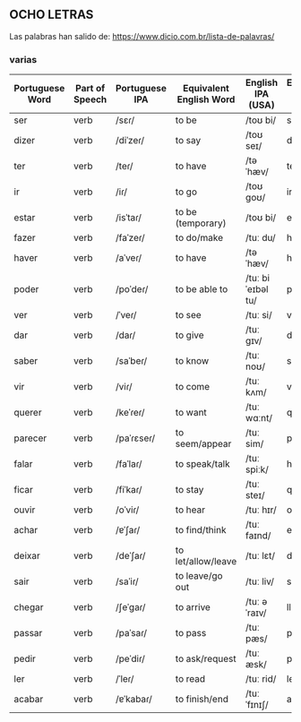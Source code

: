 ## OCHO LETRAS

Las palabras han salido de: https://www.dicio.com.br/lista-de-palavras/



### varias


| Portuguese Word | Part of Speech | Portuguese IPA | Equivalent English Word | English IPA (USA) | Equivalent Spanish Word | Spanish IPA (Latin American) | Word No. |
|-----------------|----------------|----------------|------------------------|-------------------|-------------------------|-----------------------------|----------|
| ser             | verb           | /sɛɾ/          | to be                  | /toʊ bi/         | ser         | /seɾ/      | 2069 |
| dizer           | verb           | /diˈzeɾ/       | to say                 | /toʊ seɪ/        | decir       | /deˈsiɾ/   | 2070 |
| ter             | verb           | /teɾ/          | to have                | /təˈhæv/         | tener    | /teˈneɾ/        | 2068 |
| ir              | verb           | /iɾ/           | to go                  | /toʊ ɡoʊ/        | ir        | /iɾ/       | 2071 |
| estar           | verb           | /isˈtaɾ/       | to be (temporary)      | /toʊ bi/         | estar     | /esˈtaɾ/        | 2072|
| fazer           | verb           | /faˈzeɾ/       | to do/make             | /tuː du/          | hacer       | /aˈseɾ/         | 2066 |
| haver           | verb           | /aˈveɾ/        | to have                | /təˈhæv/         | haber        | /aˈβeɾ/         |          |
| poder           | verb           | /poˈdeɾ/       | to be able to          | /tuː bi ˈeɪbəl tu/| poder     | /poˈdeɾ/                    |          |
| ver             | verb           | /ˈveɾ/         | to see                 | /tuː si/          | ver       | /ˈbeɾ/      |2006|
| dar             | verb           | /daɾ/          | to give                | /tuː ɡɪv/        | dar    | /daɾ/          |          |
| saber           | verb           | /saˈbeɾ/       | to know                | /tuː noʊ/         | saber     | /saˈbeɾ/      |          |
| vir             | verb           | /viɾ/          | to come                | /tuː kʌm/         | venir    | /beˈniɾ/                     |          |
| querer          | verb           | /keˈɾeɾ/       | to want                | /tuː wɑːnt/      | querer    | /keˈɾeɾ/                     |          |
| parecer         | verb           | /paˈɾɛseɾ/     | to seem/appear         | /tuː sim/         | parecer   | /paˈɾeseɾ/                   |          |
| falar           | verb           | /faˈlaɾ/       | to speak/talk          | /tuː spiːk/      | hablar      | /aˈblaɾ/                     |          |
| ficar           | verb           | /fiˈkaɾ/       | to stay                | /tuː steɪ/       | quedarse    | /keˈðaɾse/                   |          |
| ouvir           | verb           | /oˈviɾ/        | to hear                | /tuː hɪr/        | oír      | /oˈiɾ/       |2073|
| achar           | verb           | /ɐˈʃaɾ/        | to find/think          | /tuː faɪnd/      | encontrar    | /enkontɾaɾ/                 |          |
| deixar          | verb           | /deˈʃaɾ/       | to let/allow/leave     | /tuː lɛt/        | dejar      | /deˈxaɾ/                     |          |
| sair            | verb           | /saˈiɾ/        | to leave/go out        | /tuː liv/         | salir      | /saˈliɾ/           |          |
| chegar          | verb           | /ʃeˈɡaɾ/       | to arrive              | /tuː əˈraɪv/     | llegar      | /ʎeˈɣaɾ/                     |          |
| passar          | verb           | /paˈsaɾ/       | to pass                | /tuː pæs/        | pasar      | /paˈsaɾ/                     |          |
| pedir           | verb           | /peˈdiɾ/       | to ask/request         | /tuː æsk/        | pedir     | /peˈðiɾ/                     |          |
| ler             | verb           | /ˈleɾ/         | to read                | /tuː rid/        | leer       | /leˈeɾ/                      |          |
| acabar          | verb           | /ɐˈkabaɾ/      | to finish/end          | /tuː ˈfɪnɪʃ/    | acabar      | /akaˈbaɾ/                    |          |



